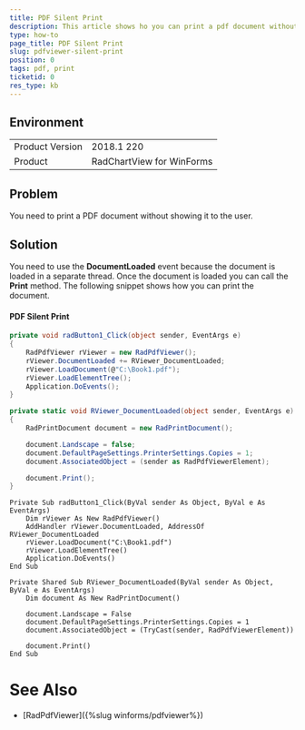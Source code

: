 ```yaml
---
title: PDF Silent Print
description: This article shows ho you can print a pdf document without showing it to the user.
type: how-to
page_title: PDF Silent Print
slug: pdfviewer-silent-print
position: 0
tags: pdf, print
ticketid: 0
res_type: kb
---
```



## Environment
<table>
    <tr>
        <td>Product Version</td>
        <td>2018.1 220</td>
    </tr>
    <tr>
        <td>Product</td>
        <td>RadChartView for WinForms</td>
    </tr>
</table>

## Problem

You need to print a PDF document without showing it to the user.

## Solution

You need to use the __DocumentLoaded__ event because the document is loaded in a separate thread. Once the document is loaded you can call the __Print__ method. The following snippet shows how you can print the document.

#### PDF Silent Print

````C#
private void radButton1_Click(object sender, EventArgs e)
{
    RadPdfViewer rViewer = new RadPdfViewer();
    rViewer.DocumentLoaded += RViewer_DocumentLoaded;
    rViewer.LoadDocument(@"C:\Book1.pdf");
    rViewer.LoadElementTree();
    Application.DoEvents();
}

private static void RViewer_DocumentLoaded(object sender, EventArgs e)
{
    RadPrintDocument document = new RadPrintDocument();

    document.Landscape = false;
    document.DefaultPageSettings.PrinterSettings.Copies = 1;
    document.AssociatedObject = (sender as RadPdfViewerElement);

    document.Print();
}

````
````VB.NET
Private Sub radButton1_Click(ByVal sender As Object, ByVal e As EventArgs)
    Dim rViewer As New RadPdfViewer()
    AddHandler rViewer.DocumentLoaded, AddressOf RViewer_DocumentLoaded
    rViewer.LoadDocument("C:\Book1.pdf")
    rViewer.LoadElementTree()
    Application.DoEvents()
End Sub

Private Shared Sub RViewer_DocumentLoaded(ByVal sender As Object, ByVal e As EventArgs)
    Dim document As New RadPrintDocument()

    document.Landscape = False
    document.DefaultPageSettings.PrinterSettings.Copies = 1
    document.AssociatedObject = (TryCast(sender, RadPdfViewerElement))

    document.Print()
End Sub
````

# See Also

* [RadPdfViewer]({%slug winforms/pdfviewer%})




